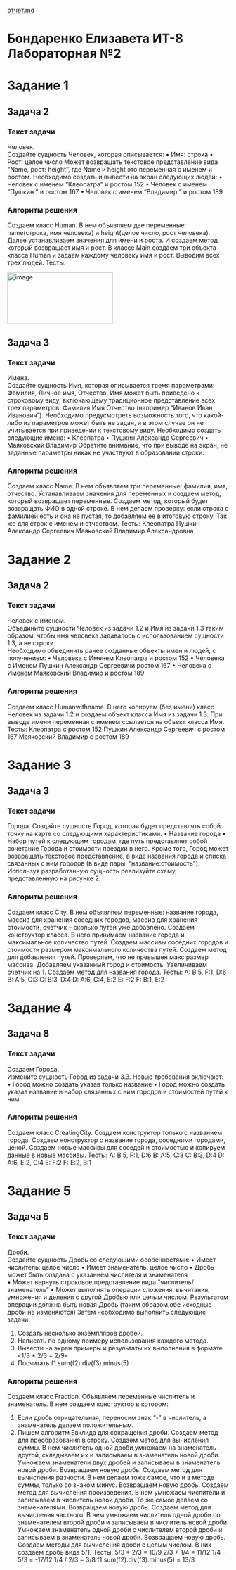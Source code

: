 [отчет.md](https://github.com/user-attachments/files/22991976/default.md)
# Бондаренко Елизавета ИТ-8 Лабораторная №2

# Задание 1
## Задача 2
### Текст задачи
Человек.  
Создайте сущность Человек, которая описывается: 
• Имя: строка 
• Рост: целое число 
Может возвращать текстовое представление вида “Name, рост: height”, где Name и height это 
переменная с именем и ростом. 
Необходимо создать и вывести на экран следующих людей: 
• Человек с именем “Клеопатра” и ростом 152 
• Человек с именем “Пушкин ” и ростом 167 
• Человек с именем “Владимир ” и ростом 189
### Алгоритм решения
Создаем класс Human. В нем объявляем две переменные: name(строка, имя человека) и  height(целое число, рост человека). Далее устанавливаем значения для имени и роста. И создаем метод который возвращает имя и рост.
В классе Main создаем три объекта класса Human и задаем каждому человеку имя и рост. Выводим всех трех людей.
Тесты:

<img width="240" height="117" alt="image" src="https://github.com/user-attachments/assets/4bafd9aa-1292-4482-b63a-da9b8d1d831a" />


## Задача 3
### Текст задачи
Имена.  
Создайте сущность Имя, которая описывается тремя параметрами: Фамилия, Личное имя, 
Отчество. Имя может быть приведено к строковому виду, включающему традиционное 
представление всех трех параметров: Фамилия Имя Отчество (например “Иванов Иван 
Иванович”). Необходимо предусмотреть возможность того, что какой-либо из параметров может 
быть не задан, и в этом случае он не учитывается при приведении к текстовому виду. 
Необходимо создать следующие имена: 
• Клеопатра 
• Пушкин Александр Сергеевич 
• Маяковский Владимир 
Обратите внимание, что при выводе на экран, не заданные параметры никак не участвуют в 
образовании строки. 
### Алгоритм решения
Создаем класс Name. В нем объявляем три переменные: фамилия, имя, отчество. Устанавливаем значения для переменных и создаем метод, который возвращает переменные. Создаем метод, который будет возвращать ФИО в одной строке. В нем делаем проверку: если строка с фамилией есть и она не пустая, то добавляем ее в итоговую строку. Так же для строк с именем и отчеством.
Тесты: 
Клеопатра
Пушкин Александр Сергеевич
Маяковский Владимир 
Александровна


# Задание 2
## Задача 2
### Текст задачи
Человек с именем.  
Объедините сущности Человек из задачи 1.2 и Имя из задачи 1.3 таким образом, чтобы имя 
человека задавалось с использованием сущности 1.3, а не строки.  
Необходимо объединить ранее созданные объекты имен и людей, с получением: 
• Человека с Именем Клеопатра и ростом 152 
• Человека с Именем Пушкин Александр Сергеевичи ростом 167 
• Человека с Именем Маяковский Владимир и ростом 189 
### Алгоритм решения
Создаем класс Humanwithname. В него копируем (без имени) класс Человек из задачи 1.2 и создаем объект класса Имя из задачи 1.3. При выводе имени переменная с именем ссылается на объект класса Имя.
Тесты:
Клеопатра с ростом 152
Пушкин Александр Сергеевич с ростом 167
Маяковский Владимир  с ростом 189


# Задание 3
## Задача 3
### Текст задачи
Города. 
Создайте сущность Город, которая будет представлять собой точку на карте со следующими 
характеристиками: 
• Название города 
• Набор путей к следующим городам, где путь представляет собой сочетание Города и 
стоимости поездки в него. 
Кроме того, Город может возвращать текстовое представление, в виде названия города и списка 
связанных с ним городов (в виде пары: “название:стоимость”). 
Используя разработанную сущность реализуйте схему, представленную на рисунке 2. 
### Алгоритм решения
Создаем класс City. В нем объявляем переменные: название города, массив для хранения соседних городов, массив для хранения стоимости, счетчик – сколько путей уже добавлено. Создаем конструктор класса. В него принимаем название города и максимальное количество путей. Создаем массивы соседних городов и стоимости размером максимального количества путей. 
Создаем метод для добавления путей. Проверяем, что не превышен макс размер массива. Добавляем указанный город и стоимость. Увеличиваем счетчик на 1. 
Создаем метод для названия города.
Тесты:
A: B:5, F:1, D:6
B: A:5, C:3
C: B:3, D:4
D: A:6, C:4, E:2
E: F:2
F: B:1, E:2


# Задание 4
## Задача 8
### Текст задачи
Создаем Города.  
Измените сущность Город из задачи 3.3. Новые требования включают: 
• Город можно создать указав только название 
• Город можно создать указав название и набор связанных с ним городов и стоимостей 
путей к ним 
### Алгоритм решения
Создаем класс CreatingCity. Создаем конструктор только с названием города. Создаем конструктор с название города, соседними городами, ценой. Создаем новые массивы для соседей и стоимостью и копируем данные в новые массивы.
Тесты: 
A: B:5, F:1, D:6
B: A:5, C:3
C: B:3, D:4
D: A:6, E:2, C:4
E: F:2
F: E:2, B:1


# Задание 5
## Задача 5
### Текст задачи
Дроби.  
Создайте сущность Дробь со следующими особенностями: 
• Имеет числитель: целое число 
• Имеет знаменатель: целое число 
• Дробь может быть создана с указанием числителя и знаменателя  
• Может вернуть строковое представление вида “числитель/знаменатель” 
• Может выполнять операции сложения, вычитания, умножения и деления с другой Дробью 
или целым числом. Результатом операции должна быть новая Дробь (таким образом,обе 
исходные дроби не изменяются) 
Затем необходимо выполнить следующие задачи: 
1. Создать несколько экземпляров дробей. 
2. Написать по одному примеру использования каждого метода. 
3. Вывести на экран примеры и результаты их выполнения в формате «1/3 * 2/3 = 2/9» 
4. Посчитать f1.sum(f2).div(f3).minus(5) 
### Алгоритм решения
Создаем класс Fraction. Объявляем переменные числитель и знаменатель. В нем создаем конструктор в котором: 
1) Если дробь отрицательная, переносим знак “-” в числитель, а знаменатель делаем положительным. 
2) Пишем алгоритм Евклида для сокращения дроби.
Создаем метод для преобразования в строку.
Создаем метод для вычисления суммы. В нем числитель одной дроби умножаем на знаменатель другой, складываем их и записываем в знаменатель новой дроби. Умножаем знаменатели двух дробей и записываем в знаменатель новой дроби. Возвращаем новую дробь.
Создаем метод для вычисления разности. В нем делаем тоже самое, что и в методе суммы, только со знаком минус. Возвращаем новую дробь.
Создаем метод для вычисления произведения. В нем умножаем числители и записываем в числитель новой дроби. То же самое делаем со знаменателями. Возвращаем новую дробь.
Создаем метод для вычисления частного. В нем умножаем числитель одной дроби со знаменателем второй дроби и записываем в числитель новой дроби. Умножаем знаменатель одной дроби с числителем второй дроби и записываем в знаменатель новой дроби. Возвращаем новую дробь.
Создаем методы для вычисления дроби с целым числом. В них создаем дробь вида 5/1.
Тесты:
5/3 * 2/3 = 10/9
2/3 + 1/4 = 11/12
1/4 - 5/3 = -17/12
1/4 / 2/3 = 3/8
f1.sum(f2).div(f3).minus(5) = 13/3


